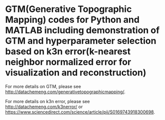 # GTM(Generative Topographic Mapping) codes for Python and MATLAB including demonstration of GTM and hyperparameter selection based on k3n error(k-nearest neighbor normalized error for visualization and reconstruction)

For more details on GTM, please see http://datachemeng.com/generativetopographicmapping/.

For more details on k3n error, please see http://datachemeng.com/k3nerror/ or https://www.sciencedirect.com/science/article/pii/S0169743918300698.
